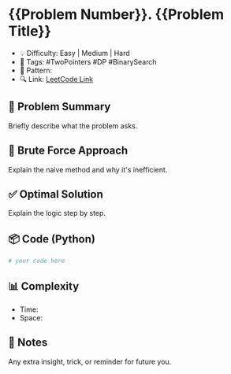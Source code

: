 # {{Problem Number}}. {{Problem Title}}

- 💡 Difficulty: Easy | Medium | Hard
- 🧩 Tags: #TwoPointers #DP #BinarySearch
- 🔄 Pattern: 
- 🔍 Link: [LeetCode Link](https://leetcode.com/problems/...)


## 🧠 Problem Summary
Briefly describe what the problem asks.

## 🚫 Brute Force Approach
Explain the naive method and why it's inefficient.

## ✅ Optimal Solution
Explain the logic step by step.

## 📦 Code (Python)
```python
# your code here
````

## 📊 Complexity

* Time:
* Space:

## 📝 Notes

Any extra insight, trick, or reminder for future you.
